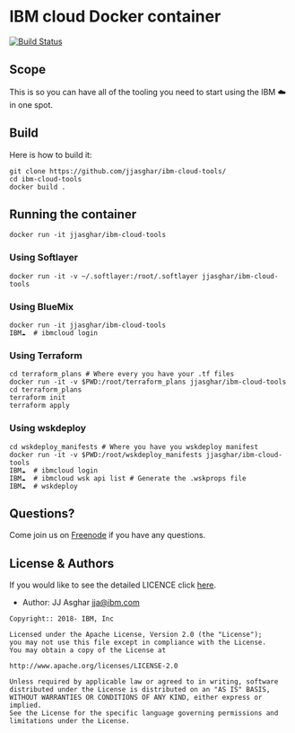 # IBM cloud Docker container

[![Build Status](https://travis-ci.org/jjasghar/ibm-cloud-tools.svg?branch=master)](https://travis-ci.org/jjasghar/ibm-cloud-tools)

## Scope

This is so you can have all of the tooling you need to start using
the IBM :cloud: in one spot.

## Build

Here is how to build it:

```shell
git clone https://github.com/jjasghar/ibm-cloud-tools/
cd ibm-cloud-tools
docker build .
```

## Running the container

```shell
docker run -it jjasghar/ibm-cloud-tools

```

### Using Softlayer

```shell
docker run -it -v ~/.softlayer:/root/.softlayer jjasghar/ibm-cloud-tools
```

### Using BlueMix

```shell
docker run -it jjasghar/ibm-cloud-tools
IBM☁️  # ibmcloud login
```

### Using Terraform

```shell
cd terraform_plans # Where every you have your .tf files
docker run -it -v $PWD:/root/terraform_plans jjasghar/ibm-cloud-tools
cd terraform_plans
terraform init
terraform apply
```

### Using wskdeploy

```shell
cd wskdeploy_manifests # Where you have you wskdeploy manifest
docker run -it -v $PWD:/root/wskdeploy_manifests jjasghar/ibm-cloud-tools
IBM☁️  # ibmcloud login
IBM☁️  # ibmcloud wsk api list # Generate the .wskprops file
IBM☁️  # wskdeploy
```

## Questions?

Come join us on [Freenode](http://webchat.freenode.net/?channels=ibmcloud) if you have
any questions.

## License & Authors

If you would like to see the detailed LICENCE click [here](./LICENCE).

- Author: JJ Asghar <jja@ibm.com>

```text
Copyright:: 2018- IBM, Inc

Licensed under the Apache License, Version 2.0 (the "License");
you may not use this file except in compliance with the License.
You may obtain a copy of the License at

http://www.apache.org/licenses/LICENSE-2.0

Unless required by applicable law or agreed to in writing, software
distributed under the License is distributed on an "AS IS" BASIS,
WITHOUT WARRANTIES OR CONDITIONS OF ANY KIND, either express or implied.
See the License for the specific language governing permissions and
limitations under the License.
```

